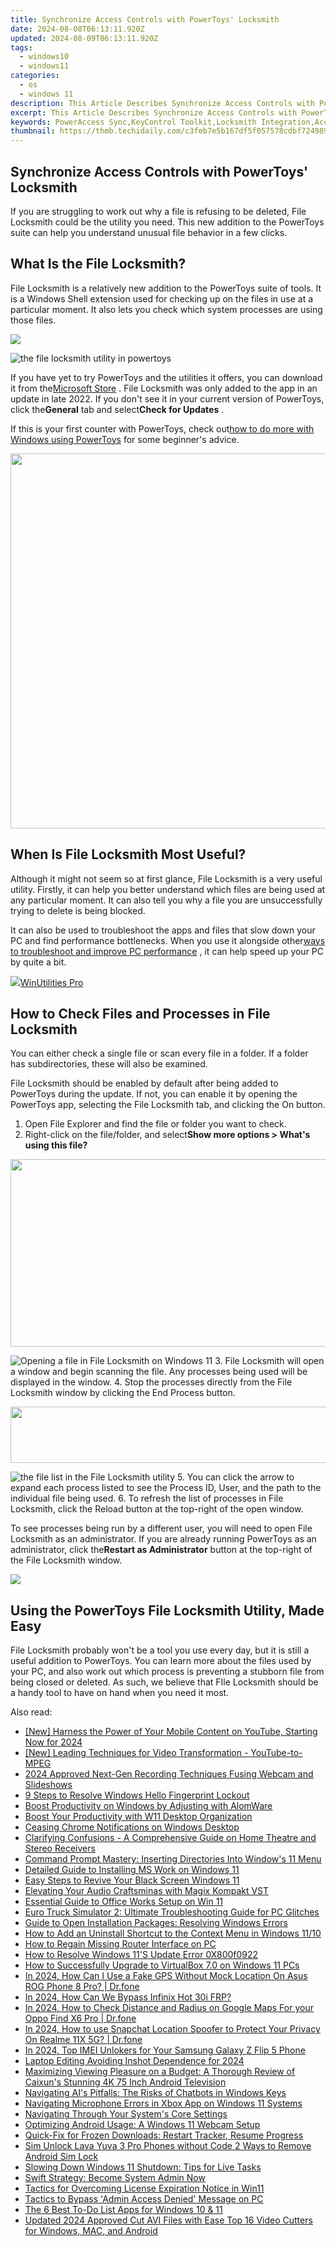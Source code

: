 ```yaml
---
title: Synchronize Access Controls with PowerToys' Locksmith
date: 2024-08-08T06:13:11.920Z
updated: 2024-08-09T06:13:11.920Z
tags:
  - windows10
  - windows11
categories:
  - os
  - windows 11
description: This Article Describes Synchronize Access Controls with PowerToys' Locksmith
excerpt: This Article Describes Synchronize Access Controls with PowerToys' Locksmith
keywords: PowerAccess Sync,KeyControl Toolkit,Locksmith Integration,Access Management,Security Unification,IT Lock Synergy,PowerTools Lockdown
thumbnail: https://thmb.techidaily.com/c3feb7e5b167df5f057578cdbf724989b5f25148052cd8949359804b1109e7ca.png
---
```


## Synchronize Access Controls with PowerToys' Locksmith

 If you are struggling to work out why a file is refusing to be deleted, File Locksmith could be the utility you need. This new addition to the PowerToys suite can help you understand unusual file behavior in a few clicks.

## What Is the File Locksmith?

 File Locksmith is a relatively new addition to the PowerToys suite of tools. It is a Windows Shell extension used for checking up on the files in use at a particular moment. It also lets you check which system processes are using those files.

<!-- affiliate ads begin -->
<a href="https://store.iobit.com/order/checkout.php?PRODS=1468905&QTY=1&AFFILIATE=108875&CART=1"><img src="https://secure.avangate.com/images/merchant/184260348236f9554fe9375772ff966e/ascscan_728x90.png" border="0"></a>
<!-- affiliate ads end -->
![the file locksmith utility in powertoys](https://static1.makeuseofimages.com/wordpress/wp-content/uploads/2022/12/file-locksmith-powertoys.jpg)

 If you have yet to try PowerToys and the utilities it offers, you can download it from the[Microsoft Store](https://apps.microsoft.com/store/detail/microsoft-powertoys/XP89DCGQ3K6VLD) . File Locksmith was only added to the app in an update in late 2022\. If you don't see it in your current version of PowerToys, click the**General** tab and select**Check for Updates** .

 If this is your first counter with PowerToys, check out[how to do more with Windows using PowerToys](https://www.makeuseof.com/tag/windows-10-powertoys/) for some beginner's advice.

<!-- affiliate ads begin -->
<a href="https://appsumo.8odi.net/c/5597632/2087394/7443" target="_top" id="2087394"><img src="//a.impactradius-go.com/display-ad/7443-2087394" border="0" alt="" width="1200" height="600"/></a><img height="0" width="0" src="https://appsumo.8odi.net/i/5597632/2087394/7443" style="position:absolute;visibility:hidden;" border="0" />
<!-- affiliate ads end -->
## When Is File Locksmith Most Useful?

 Although it might not seem so at first glance, File Locksmith is a very useful utility. Firstly, it can help you better understand which files are being used at any particular moment. It can also tell you why a file you are unsuccessfully trying to delete is being blocked.

 It can also be used to troubleshoot the apps and files that slow down your PC and find performance bottlenecks. When you use it alongside other[ways to troubleshoot and improve PC performance](https://www.makeuseof.com/tag/windows-10-faster-performance/) , it can help speed up your PC by quite a bit.

<!-- affiliate ads begin -->
<a href="https://secure.2checkout.com/order/checkout.php?PRODS=4665597&QTY=1&AFFILIATE=108875&CART=1"><img src="https://www.pcclean.io/wp-content/uploads/2018/03/winutilities-box-130521.png" border="0">WinUtilities Pro</a>
<!-- affiliate ads end -->
## How to Check Files and Processes in File Locksmith

 You can either check a single file or scan every file in a folder. If a folder has subdirectories, these will also be examined.

 File Locksmith should be enabled by default after being added to PowerToys during the update. If not, you can enable it by opening the PowerToys app, selecting the File Locksmith tab, and clicking the On button.

1. Open File Explorer and find the file or folder you want to check.
2. Right-click on the file/folder, and select**Show more options > What's using this file?**  
<!-- affiliate ads begin -->
<a href="https://aofit.pxf.io/c/5597632/1399701/16396" target="_top" id="1399701"><img src="//a.impactradius-go.com/display-ad/16396-1399701" border="0" alt="" width="960" height="300"/></a><img height="0" width="0" src="https://imp.pxf.io/i/5597632/1399701/16396" style="position:absolute;visibility:hidden;" border="0" />
<!-- affiliate ads end -->
![Opening a file in File Locksmith on Windows 11](https://static1.makeuseofimages.com/wordpress/wp-content/uploads/2022/12/file-locksmith-scan.jpg)
3. File Locksmith will open a window and begin scanning the file. Any processes being used will be displayed in the window.
4. Stop the processes directly from the File Locksmith window by clicking the End Process button.  
<!-- affiliate ads begin -->
<a href="https://aligracehair.sjv.io/c/5597632/2087267/19272" target="_top" id="2087267"><img src="//a.impactradius-go.com/display-ad/19272-2087267" border="0" alt="" width="728" height="90"/></a><img height="0" width="0" src="https://imp.pxf.io/i/5597632/2087267/19272" style="position:absolute;visibility:hidden;" border="0" />
<!-- affiliate ads end -->
![the file list in the File Locksmith utility](https://static1.makeuseofimages.com/wordpress/wp-content/uploads/2022/12/file-locksmith-filelist.jpg)
5. You can click the arrow to expand each process listed to see the Process ID, User, and the path to the individual file being used.
6. To refresh the list of processes in File Locksmith, click the Reload button at the top-right of the open window.

 To see processes being run by a different user, you will need to open File Locksmith as an administrator. If you are already running PowerToys as an administrator, click the**Restart as Administrator** button at the top-right of the File Locksmith window.

<!-- affiliate ads begin -->
<a href="https://shop.mondly.com/affiliate.php?ACCOUNT=ATISTUDI&AFFILIATE=108875&PATH=https%3A%2F%2Fwww.mondly.com%3FAFFILIATE%3D108875%26RESOURCE%3D%2BEducational%2B970x90%2B"><img src="https://secure.avangate.com/images/merchant/69c418c33ec2e1a4267fa9bb77fa1428/educational-970x90.gif" border="0"></a>
<!-- affiliate ads end -->
## Using the PowerToys File Locksmith Utility, Made Easy

 File Locksmith probably won't be a tool you use every day, but it is still a useful addition to PowerToys. You can learn more about the files used by your PC, and also work out which process is preventing a stubborn file from being closed or deleted. As such, we believe that FIle Locksmith should be a handy tool to have on hand when you need it most.


<ins class="adsbygoogle"
     style="display:block"
     data-ad-format="autorelaxed"
     data-ad-client="ca-pub-7571918770474297"
     data-ad-slot="1223367746"></ins>



<ins class="adsbygoogle"
     style="display:block"
     data-ad-client="ca-pub-7571918770474297"
     data-ad-slot="8358498916"
     data-ad-format="auto"
     data-full-width-responsive="true"></ins>

<span class="atpl-alsoreadstyle">Also read:</span>
<div><ul>
<li><a href="https://eaxpv-info.techidaily.com/new-harness-the-power-of-your-mobile-content-on-youtube-starting-now-for-2024/"><u>[New] Harness the Power of Your Mobile Content on YouTube, Starting Now for 2024</u></a></li>
<li><a href="https://extra-approaches.techidaily.com/new-leading-techniques-for-video-transformation-youtube-to-mpeg/"><u>[New] Leading Techniques for Video Transformation - YouTube-to-MPEG</u></a></li>
<li><a href="https://screen-capture.techidaily.com/2024-approved-next-gen-recording-techniques-fusing-webcam-and-slideshows/"><u>2024 Approved  Next-Gen Recording Techniques  Fusing Webcam and Slideshows</u></a></li>
<li><a href="https://windows11.techidaily.com/9-steps-to-resolve-windows-hello-fingerprint-lockout/"><u>9 Steps to Resolve Windows Hello Fingerprint Lockout</u></a></li>
<li><a href="https://windows11.techidaily.com/boost-productivity-on-windows-by-adjusting-with-alomware/"><u>Boost Productivity on Windows by Adjusting with AlomWare</u></a></li>
<li><a href="https://windows11.techidaily.com/boost-your-productivity-with-w11-desktop-organization/"><u>Boost Your Productivity with W11 Desktop Organization</u></a></li>
<li><a href="https://windows11.techidaily.com/ceasing-chrome-notifications-on-windows-desktop/"><u>Ceasing Chrome Notifications on Windows Desktop</u></a></li>
<li><a href="https://techno-recovery.techidaily.com/clarifying-confusions-a-comprehensive-guide-on-home-theatre-and-stereo-receivers/"><u>Clarifying Confusions - A Comprehensive Guide on Home Theatre and Stereo Receivers</u></a></li>
<li><a href="https://windows11.techidaily.com/command-prompt-mastery-inserting-directories-into-windows-11-menu/"><u>Command Prompt Mastery: Inserting Directories Into Window's 11 Menu</u></a></li>
<li><a href="https://windows11.techidaily.com/detailed-guide-to-installing-ms-work-on-windows-11/"><u>Detailed Guide to Installing MS Work on Windows 11</u></a></li>
<li><a href="https://windows11.techidaily.com/easy-steps-to-revive-your-black-screen-windows-11/"><u>Easy Steps to Revive Your Black Screen Windows 11</u></a></li>
<li><a href="https://extra-resources.techidaily.com/elevating-your-audio-craftsminas-with-magix-kompakt-vst/"><u>Elevating Your Audio Craftsminas with Magix Kompakt VST</u></a></li>
<li><a href="https://windows11.techidaily.com/essential-guide-to-office-works-setup-on-win-11/"><u>Essential Guide to Office Works Setup on Win 11</u></a></li>
<li><a href="https://program-issues.techidaily.com/euro-truck-simulator-2-ultimate-troubleshooting-guide-for-pc-glitches/"><u>Euro Truck Simulator 2: Ultimate Troubleshooting Guide for PC Glitches</u></a></li>
<li><a href="https://windows11.techidaily.com/guide-to-open-installation-packages-resolving-windows-errors/"><u>Guide to Open Installation Packages: Resolving Windows Errors</u></a></li>
<li><a href="https://windows11.techidaily.com/how-to-add-an-uninstall-shortcut-to-the-context-menu-in-windows-1110/"><u>How to Add an Uninstall Shortcut to the Context Menu in Windows 11/10</u></a></li>
<li><a href="https://windows11.techidaily.com/how-to-regain-missing-router-interface-on-pc/"><u>How to Regain Missing Router Interface on PC</u></a></li>
<li><a href="https://windows11.techidaily.com/how-to-resolve-windows-11s-update-error-0x800f0922/"><u>How to Resolve Windows 11'S Update Error 0X800f0922</u></a></li>
<li><a href="https://windows11.techidaily.com/how-to-successfully-upgrade-to-virtualbox-70-on-windows-11-pcs/"><u>How to Successfully Upgrade to VirtualBox 7.0 on Windows 11 PCs</u></a></li>
<li><a href="https://review-topics.techidaily.com/in-2024-how-can-i-use-a-fake-gps-without-mock-location-on-asus-rog-phone-8-pro-drfone-by-drfone-virtual-android/"><u>In 2024, How Can I Use a Fake GPS Without Mock Location On Asus ROG Phone 8 Pro? | Dr.fone</u></a></li>
<li><a href="https://bypass-frp.techidaily.com/in-2024-how-can-we-bypass-infinix-hot-30i-frp-by-drfone-android/"><u>In 2024, How Can We Bypass Infinix Hot 30i FRP?</u></a></li>
<li><a href="https://android-location-track.techidaily.com/in-2024-how-to-check-distance-and-radius-on-google-maps-for-your-oppo-find-x6-pro-drfone-by-drfone-virtual-android/"><u>In 2024, How to Check Distance and Radius on Google Maps For your Oppo Find X6 Pro | Dr.fone</u></a></li>
<li><a href="https://phone-solutions.techidaily.com/in-2024-how-to-use-snapchat-location-spoofer-to-protect-your-privacy-on-realme-11x-5g-drfone-by-drfone-virtual-android/"><u>In 2024, How to use Snapchat Location Spoofer to Protect Your Privacy On Realme 11X 5G? | Dr.fone</u></a></li>
<li><a href="https://sim-unlock.techidaily.com/in-2024-top-imei-unlokers-for-your-samsung-galaxy-z-flip-5-phone-by-drfone-android/"><u>In 2024, Top IMEI Unlokers for Your Samsung Galaxy Z Flip 5 Phone</u></a></li>
<li><a href="https://extra-approaches.techidaily.com/laptop-editing-avoiding-inshot-dependence-for-2024/"><u>Laptop Editing  Avoiding Inshot Dependence for 2024</u></a></li>
<li><a href="https://buynow-reviews.techidaily.com/maximizing-viewing-pleasure-on-a-budget-a-thorough-review-of-caixuns-stunning-4k-75-inch-android-television/"><u>Maximizing Viewing Pleasure on a Budget: A Thorough Review of Caixun's Stunning 4K 75 Inch Android Television</u></a></li>
<li><a href="https://windows11.techidaily.com/navigating-ais-pitfalls-the-risks-of-chatbots-in-windows-keys/"><u>Navigating AI's Pitfalls: The Risks of Chatbots in Windows Keys</u></a></li>
<li><a href="https://windows11.techidaily.com/navigating-microphone-errors-in-xbox-app-on-windows-11-systems/"><u>Navigating Microphone Errors in Xbox App on Windows 11 Systems</u></a></li>
<li><a href="https://win11-tips.techidaily.com/navigating-through-your-systems-core-settings/"><u>Navigating Through Your System's Core Settings</u></a></li>
<li><a href="https://windows11.techidaily.com/optimizing-android-usage-a-windows-11-webcam-setup/"><u>Optimizing Android Usage: A Windows 11 Webcam Setup</u></a></li>
<li><a href="https://windows11.techidaily.com/quick-fix-for-frozen-downloads-restart-tracker-resume-progress/"><u>Quick-Fix for Frozen Downloads: Restart Tracker, Resume Progress</u></a></li>
<li><a href="https://sim-unlock.techidaily.com/sim-unlock-lava-yuva-3-pro-phones-without-code-2-ways-to-remove-android-sim-lock-by-drfone-android/"><u>Sim Unlock Lava Yuva 3 Pro Phones without Code 2 Ways to Remove Android Sim Lock</u></a></li>
<li><a href="https://windows11.techidaily.com/slowing-down-windows-11-shutdown-tips-for-live-tasks/"><u>Slowing Down Windows 11 Shutdown: Tips for Live Tasks</u></a></li>
<li><a href="https://windows11.techidaily.com/swift-strategy-become-system-admin-now/"><u>Swift Strategy: Become System Admin Now</u></a></li>
<li><a href="https://windows11.techidaily.com/tactics-for-overcoming-license-expiration-notice-in-win11/"><u>Tactics for Overcoming License Expiration Notice in Win11</u></a></li>
<li><a href="https://windows11.techidaily.com/tactics-to-bypass-admin-access-denied-message-on-pc/"><u>Tactics to Bypass 'Admin Access Denied' Message on PC</u></a></li>
<li><a href="https://windows11.techidaily.com/the-6-best-to-do-list-apps-for-windows-10-and-11/"><u>The 6 Best To-Do List Apps for Windows 10 & 11</u></a></li>
<li><a href="https://video-ai-editor.techidaily.com/updated-2024-approved-cut-avi-files-with-ease-top-16-video-cutters-for-windows-mac-and-android/"><u>Updated 2024 Approved Cut AVI Files with Ease Top 16 Video Cutters for Windows, MAC, and Android</u></a></li>
</ul></div>
